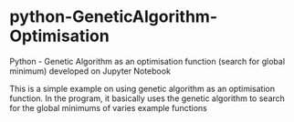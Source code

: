 # python-GeneticAlgorithm-Optimisation
Python - Genetic Algorithm as an optimisation function (search for global minimum)
developed on Jupyter Notebook

This is a simple example on using genetic algorithm as an optimisation function.
In the program, it basically uses the genetic algorithm to search for the global minimums of varies example functions
